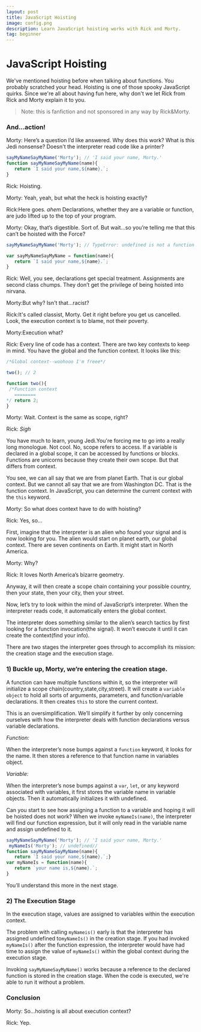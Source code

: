 ```yaml
---
layout: post
title: JavaScript Hoisting
image: config.png
description: Learn JavaScript hoisting works with Rick and Morty. 
tag: beginner
---
```


JavaScript Hoisting
===========


We've mentioned hoisting before when talking about functions. You probably scratched your head. Hoisting is one of those spooky JavaScript quirks. Since we're all about having fun here, why don't we let Rick from Rick and Morty explain it to you. 

>Note: this is fanfiction and not sponsored in any way by Rick&Morty.

<h3>And...action!</h3>

Morty: Here’s a question I’d like answered. Why does this work? What is this Jedi nonsense? Doesn't the interpreter read code like a printer?
```javascript
sayMyNameSayMyName('Morty'); // 'I said your name, Morty.'  
function sayMyNameSayMyName(name){  
   return `I said your name,${name}.`;  
}
```

Rick: Hoisting.

Morty: Yeah, yeah, but what the heck is hoisting exactly?

Rick:Here goes.  _ahem_  Declarations, whether they are a variable or function, are judo lifted up to the top of your program.

Morty: Okay, that’s digestible. Sort of. But wait…so you’re telling me that this can’t be hoisted with the Force?
```javascript
sayMyNameSayMyName('Morty'); // TypeError: undefined is not a function 

var sayMyNameSayMyName = function(name){  
   return `I said your name,${name}.`;  
}
```
Rick: Well, you see, declarations get special treatment. Assignments are second class chumps. They don’t get the privilege of being hoisted into nirvana.

Morty:But why? Isn't that...racist?

Rick:It's called classist, Morty. Get it right before you get us cancelled. Look, the execution context is to blame, not their poverty.

Morty:Execution what?

Rick: Every line of code has a context. There are two key contexts to keep in mind. You have the global and the function context. It looks like this:

```javascript
/*Global context--woohooo I'm freee*/

two(); // 2

function two(){  
 /*Function context  
   ========  
*/ return 2; 
}
```

Morty: Wait. Context is the same as scope, right?

Rick:  _Sigh_

You have much to learn, young Jedi.You're forcing me to go into a really long monologue. Not cool. No, scope refers to access. If a variable is declared in a global scope, it can be accessed by functions or blocks. Functions are unicorns because they create their own scope. But that differs from context.

You see, we can all say that we are from planet Earth. That is our global context. But we cannot all say that we are from Washington DC. That is the function context. In JavaScript, you can determine the current context with the  `this`  keyword.


Morty: So what does context have to do with hoisting?


Rick: Yes, so…

First, imagine that the interpreter is an alien who found your signal and is now looking for you. The alien would start on planet earth, our global context. There are seven continents on Earth. It might start in North America.


Morty: Why?


Rick: It loves North America’s bizarre geometry.

Anyway, it will then create a scope chain containing your possible country, then your state, then your city, then your street.

Now, let’s try to look within the mind of JavaScript’s interpreter. When the interpreter reads code, it automatically enters the global context.

The interpreter does something similar to the alien’s search tactics by first looking for a function invocation(the signal). It won’t execute it until it can create the context(find your info).

There are two stages the interpreter goes through to accomplish its mission: the creation stage and the execution stage.

<h3> 1) Buckle up, Morty, we’re entering the creation stage.</h3>

A function can have multiple functions within it, so the interpreter will initialize a scope chain(country,state,city,street). It will create a  `variable object`  to hold all sorts of arguments, parameters, and function/variable declarations. It then creates  `this`  to store the current context.

This is an oversimplification. We’ll simplify it further by only concerning ourselves with how the interpreter deals with function declarations versus variable declarations.

*Function:*

When the interpreter’s nose bumps against a  `function`  keyword, it looks for the name. It then stores a reference to that function name in variables object.

*Variable:*

When the interpreter’s nose bumps against a  `var`,  `let`, or any keyword associated with variables, it first stores the variable name in variable objects. Then it automatically initializes it with undefined.

Can you start to see how assigning a function to a variable and hoping it will be hoisted does not work? When we invoke  `myNameIs(name)`, the interpreter will find our function expression, but it will only read in the variable name and assign undefined to it.
```javascript
sayMyNameSayMyName('Morty'); // 'I said your name, Morty.'  
 myNameIs('Morty'); // undefined//  
function sayMyNameSayMyName(name){  
   return `I said your name,${name}.`;}  
var myNameIs = function(name){  
   return `your name is,${name}.`;  
}
```
You’ll understand this more in the next stage.

<h3> 2) The Execution Stage </h3>

In the execution stage, values are assigned to variables within the execution context.

The problem with calling  `myNameis()`  early is that the interpreter has assigned undefined to`myNameIs()`  in the creation stage. If you had invoked  `myNameIs()`  after the function expression, the interpreter would have had time to assign the value of  `myNameIs()`  within the global context during the execution stage.

Invoking  `sayMyNameSayMyName()`  works because a reference to the declared function is stored in the creation stage. When the code is executed, we're able to run it without a problem.

<h3>Conclusion</h3>

Morty: So…hoisting is all about execution context?

Rick: Yep.

